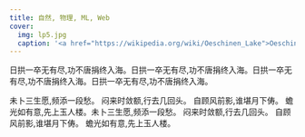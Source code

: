 ```yaml
---
title: 自然, 物理, ML, Web
cover:
  img: lp5.jpg
  caption: '<a href="https://wikipedia.org/wiki/Oeschinen_Lake">Oeschinen Lake</a>'
---
```


日拱一卒无有尽,功不唐捐终入海。日拱一卒无有尽,功不唐捐终入海。日拱一卒无有尽,功不唐捐终入海。日拱一卒无有尽,功不唐捐终入海。  

未卜三生愿,频添一段愁。 闷来时敛额,行去几回头。 自顾风前影,谁堪月下俦。 蟾光如有意,先上玉人楼。未卜三生愿,频添一段愁。 闷来时敛额,行去几回头。 自顾风前影,谁堪月下俦。 蟾光如有意,先上玉人楼。
